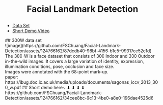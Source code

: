# <p align = "center"> Facial Landmark Detection </p>
- [Data Set](#data-set)
- [Short Demo Video](#short-demo)

<a name = "data-set/">
  ## 300W data set <br/>
    ![image](https://github.com/FSChuang/Facial-Landmark-Detection/assets/124766162/87dcdb40-98bf-4156-b1e5-99317ce52c1d) <br/>
The 300-W is a face dataset that consists of 300 Indoor and 300 Outdoor in-the-wild images. It covers a large variation of identity, expression, illumination conditions, pose, occlusion and face size.<br/>
Images were annotated with the 68-point mark-up. <br/>
paper: https://ibug.doc.ic.ac.uk/media/uploads/documents/sagonas_iccv_2013_300_w.pdf

<a name = "short-demo"/>
  ## Short demo here~ ⬇ ⬇ ⬇ ⬇<br/>
    https://github.com/FSChuang/Facial-Landmark-Detection/assets/124766162/34cee8bc-9c13-4be0-a8e0-196dae4525d6


